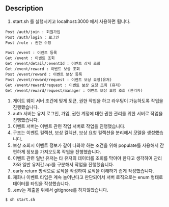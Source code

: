 ## Description

1. start.sh 를 실행시키고 localhost:3000 에서 사용하면 됩니다.

```
Post /auth/join : 회원가입
Post /auth/login : 로그인
Post /role : 권한 수정

Post /event : 이벤트 등록
Get /event : 이벤트 조회
Get /event/detail/:eventId : 이벤트 상세 조회
Get /event/reward : 이벤트 보상 조회
Post /event/reward : 이벤트 보상 등록
Post /event/reward/request : 이벤트 보상 요청(유저)
Get /event/reward/request : 이벤트 보상 요청 조회 (유저)
Get /event/reward/request/manager : 이벤트 보상 요청 조회 (관리자)
```

1. 게이트 웨이 서버 조건에 맞게 토큰, 권한 작업을 하고 라우팅이 가능하도록 작업을 진행했습니다.
2. auth 서버는 유저 로그인, 가입, 권한 계정에 대한 권한 관리를 위한 서버로 작업을 진행했습니다.
3. 이벤트 서버는 이벤트 관련 작업 서버로 작업을 진행했습니다.
4. 구조는 이벤트 컬렉션, 보상 컬렉션, 보상 요청 컬렉션을 분리해서 모델을 생성했습니다.
5. 보상 조회시 이벤트 정보가 같이 나와야 하는 조건을 위해 populate를 사용해서 간편하게 정보를 가져오도록 작업을 진행했습니다.
6. 이벤트 관련 일반 유저는 타 유저의 데이터를 조회를 막아야 한다고 생각하여 관리자와 일반 유저간 api를 구분해서 작업을 진행했습니다.
7. early return 방식으로 로직을 작성하여 로직을 이해하기 쉽게 작성했습니다.
8. 재화나 이벤트 타입은 계속 늘어난다고 판단되어서 서버 로직으로는 enum 형태로 데이터를 타입을 작성했습니다.
9. .env는 제출을 위해서 gitignore를 하지않았습니다.

```bash
$ sh start.sh
```
